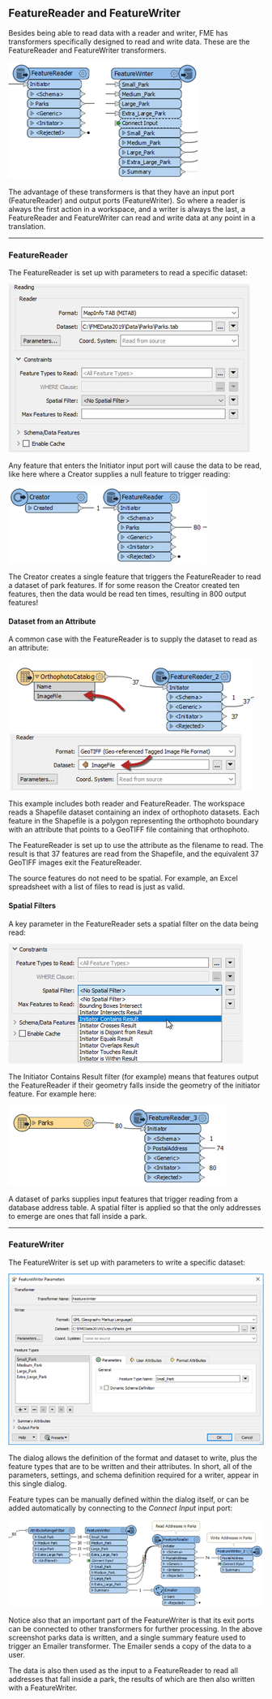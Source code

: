 ## FeatureReader and FeatureWriter ##

Besides being able to read data with a reader and writer, FME has transformers specifically designed to read and write data. These are the FeatureReader and FeatureWriter transformers.

![](./Images/Img4.012.FeatureReaderWriterCanvas.png)

The advantage of these transformers is that they have an input port (FeatureReader) and output ports (FeatureWriter). So where a reader is always the first action in a workspace, and a writer is always the last, a FeatureReader and FeatureWriter can read and write data at any point in a translation.

---

### FeatureReader ###

The FeatureReader is set up with parameters to read a specific dataset:

![](./Images/Img4.013.FeatureReaderParameters.png)

Any feature that enters the Initiator input port will cause the data to be read, like here where a Creator supplies a null feature to trigger reading:

![](./Images/Img4.014.FeatureReaderCreatorInput.png)

The Creator creates a single feature that triggers the FeatureReader to read a dataset of park features. If for some reason the Creator created ten features, then the data would be read ten times, resulting in 800 output features!

#### Dataset from an Attribute ####

A common case with the FeatureReader is to supply the dataset to read as an attribute:

![](./Images/Img4.015.FeatureReaderFilename.png)

This example includes both reader and FeatureReader. The workspace reads a Shapefile dataset containing an index of orthophoto datasets. Each feature in the Shapefile is a polygon representing the orthophoto boundary with an attribute that points to a GeoTIFF file containing that orthophoto.

The FeatureReader is set up to use the attribute as the filename to read. The result is that 37 features are read from the Shapefile, and the equivalent 37 GeoTIFF images exit the FeatureReader.

The source features do not need to be spatial. For example, an Excel spreadsheet with a list of files to read is just as valid.

#### Spatial Filters ####

A key parameter in the FeatureReader sets a spatial filter on the data being read:

![](./Images/Img4.016.FeatureReaderSpatialFilter.png)

The Initiator Contains Result filter (for example) means that features output the FeatureReader if their geometry falls inside the geometry of the initiator feature. For example here:

![](./Images/Img4.017.FeatureReaderSpatiallyFiltered.png)

A dataset of parks supplies input features that trigger reading from a database address table. A spatial filter is applied so that the only addresses to emerge are ones that fall inside a park.

---

### FeatureWriter ###

The FeatureWriter is set up with parameters to write a specific dataset:

![](./Images/Img4.018.FeatureWriterParameters.png)

The dialog allows the definition of the format and dataset to write, plus the feature types that are to be written and their attributes. In short, all of the parameters, settings, and schema definition required for a writer, appear in this single dialog.

Feature types can be manually defined within the dialog itself, or can be added automatically by connecting to the *Connect Input* input port:

![](./Images/Img4.019.FeatureWriterCanvas.png)

Notice also that an important part of the FeatureWriter is that its exit ports can be connected to other transformers for further processing. In the above screenshot parks data is written, and a single summary feature used to trigger an Emailer transformer. The Emailer sends a copy of the data to a user.

The data is also then used as the input to a FeatureReader to read all addresses that fall inside a park, the results of which are then also written with a FeatureWriter.
